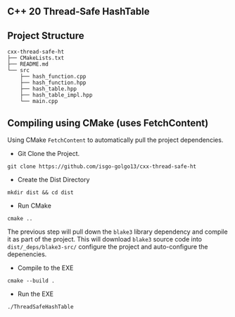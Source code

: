 ## C++ 20 Thread-Safe HashTable

## Project Structure

```shell
cxx-thread-safe-ht
├── CMakeLists.txt
├── README.md
└── src
    ├── hash_function.cpp
    ├── hash_function.hpp
    ├── hash_table.hpp
    ├── hash_table_impl.hpp
    └── main.cpp         
```

## Compiling using CMake (uses FetchContent)

Using CMake `FetchContent` to automatically pull the project dependencies.


- Git Clone the Project.
```shell
git clone https://github.com/isgo-golgo13/cxx-thread-safe-ht
```

- Create the Dist Directory
```shell
mkdir dist && cd dist
```

- Run CMake
```shell
cmake ..
```

The previous step will pull down the `blake3` library dependency and compile it as part of the project.  This will download `blake3` source code into `dist/_deps/blake3-src/` configure the project and auto-configure the depenencies.


- Compile to the EXE
```shell
cmake --build .
```

- Run the EXE
```shell
./ThreadSafeHashTable
```








